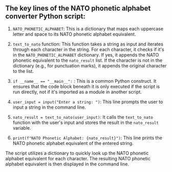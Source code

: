 ## The key lines of the NATO phonetic alphabet converter Python script:

1. `NATO_PHONETIC_ALPHABET`: This is a dictionary that maps each uppercase letter and space to its NATO phonetic alphabet equivalent.

2. `text_to_nato` function: This function takes a string as input and iterates through each character in the string. For each character, it checks if it's in the `NATO_PHONETIC_ALPHABET` dictionary. If yes, it appends the NATO phonetic equivalent to the `nato_result` list. If the character is not in the dictionary (e.g., for punctuation marks), it appends the original character to the list.

3. `if __name__ == "__main__":` : This is a common Python construct. It ensures that the code block beneath it is only executed if the script is run directly, not if it's imported as a module in another script.

4. `user_input = input("Enter a string: ")`: This line prompts the user to input a string in the command line.

5. `nato_result = text_to_nato(user_input)`: It calls the `text_to_nato` function with the user's input and stores the result in the `nato_result` variable.

6. `print(f"NATO Phonetic Alphabet: {nato_result}")`: This line prints the NATO phonetic alphabet equivalent of the entered string.

The script utilizes a dictionary to quickly look up the NATO phonetic alphabet equivalent for each character. The resulting NATO phonetic alphabet equivalent is then displayed in the command line.
